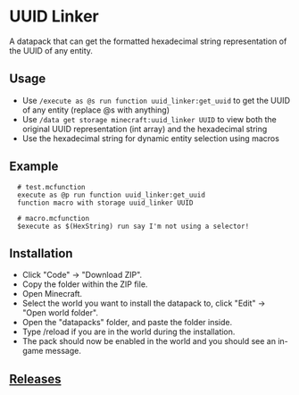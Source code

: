 # UUID Linker
A datapack that can get the formatted hexadecimal string representation of the UUID of any entity.

## Usage
* Use ```/execute as @s run function uuid_linker:get_uuid``` to get the UUID of any entity (replace @s with anything)
* Use ```/data get storage minecraft:uuid_linker UUID``` to view both the original UUID representation (int array) and the hexadecimal string
* Use the hexadecimal string for dynamic entity selection using macros

## Example
```
  # test.mcfunction
  execute as @p run function uuid_linker:get_uuid
  function macro with storage uuid_linker UUID

  # macro.mcfunction
  $execute as $(HexString) run say I'm not using a selector!
```
## Installation
* Click "Code" -> "Download ZIP".
* Copy the folder within the ZIP file.
* Open Minecraft.
* Select the world you want to install the datapack to, click "Edit" -> "Open world folder".
* Open the "datapacks" folder, and paste the folder inside.
* Type /reload if you are in the world during the installation.
* The pack should now be enabled in the world and you should see an in-game message.

## [Releases](https://github.com/TechnoBro03/UUIDLinker/releases)
